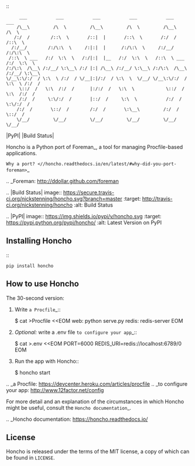 ::

         ___           ___           ___           ___           ___           ___
        /\__\         /\  \         /\__\         /\  \         /\__\         /\  \
       /:/  /        /::\  \       /::|  |       /::\  \       /:/  /        /::\  \
      /:/__/        /:/\:\  \     /:|:|  |      /:/\:\  \     /:/__/        /:/\:\  \
     /::\  \ ___   /:/  \:\  \   /:/|:|  |__   /:/  \:\  \   /::\  \ ___   /:/  \:\  \
    /:/\:\  /\__\ /:/__/ \:\__\ /:/ |:| /\__\ /:/__/ \:\__\ /:/\:\  /\__\ /:/__/ \:\__\
    \/__\:\/:/  / \:\  \ /:/  / \/__|:|/:/  / \:\  \  \/__/ \/__\:\/:/  / \:\  \ /:/  /
         \::/  /   \:\  /:/  /      |:/:/  /   \:\  \            \::/  /   \:\  /:/  /
         /:/  /     \:\/:/  /       |::/  /     \:\  \           /:/  /     \:\/:/  /
        /:/  /       \::/  /        /:/  /       \:\__\         /:/  /       \::/  /
        \/__/         \/__/         \/__/         \/__/         \/__/         \/__/

|PyPI| |Build Status|

Honcho is a Python port of Foreman_, a tool for managing Procfile-based applications.

`Why a port? <//honcho.readthedocs.io/en/latest/#why-did-you-port-foreman>`_

.. _Foreman: http://ddollar.github.com/foreman

.. |Build Status| image:: https://secure.travis-ci.org/nickstenning/honcho.svg?branch=master
   :target: http://travis-ci.org/nickstenning/honcho
   :alt: Build Status

.. |PyPI| image:: https://img.shields.io/pypi/v/honcho.svg
   :target: https://pypi.python.org/pypi/honcho/
   :alt: Latest Version on PyPI

Installing Honcho
-----------------

::

    pip install honcho

How to use Honcho
-----------------

The 30-second version:

1. Write `a Procfile`_::

    $ cat >Procfile <<EOM
    web: python serve.py
    redis: redis-server
    EOM

2. *Optional:* write a .env file `to configure your app`_::

    $ cat >.env <<EOM
    PORT=6000
    REDIS_URI=redis://localhost:6789/0
    EOM

3. Run the app with Honcho::

    $ honcho start

.. _a Procfile: https://devcenter.heroku.com/articles/procfile
.. _to configure your app: http://www.12factor.net/config

For more detail and an explanation of the circumstances in which Honcho might
be useful, consult the `Honcho documentation`_.

.. _Honcho documentation: https://honcho.readthedocs.io/

License
-------

Honcho is released under the terms of the MIT license, a copy of which can be
found in ``LICENSE``.
